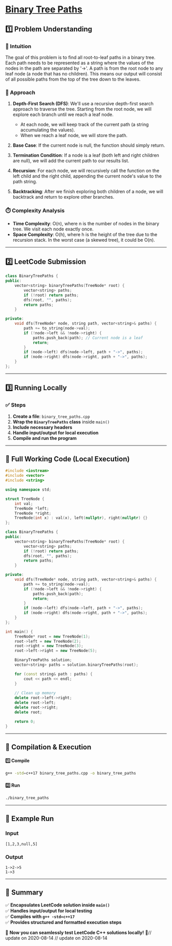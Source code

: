 # **[Binary Tree Paths](https://leetcode.com/problems/binary-tree-paths/description/)**  

## **1️⃣ Problem Understanding**  
### **📌 Intuition**  
The goal of this problem is to find all root-to-leaf paths in a binary tree. Each path needs to be represented as a string where the values of the nodes in the path are separated by '->'. A path is from the root node to any leaf node (a node that has no children). This means our output will consist of all possible paths from the top of the tree down to the leaves.

### **🚀 Approach**  
1. **Depth-First Search (DFS)**: We'll use a recursive depth-first search approach to traverse the tree. Starting from the root node, we will explore each branch until we reach a leaf node.
   - At each node, we will keep track of the current path (a string accumulating the values).
   - When we reach a leaf node, we will store the path.

2. **Base Case**: If the current node is null, the function should simply return.

3. **Termination Condition**: If a node is a leaf (both left and right children are null), we will add the current path to our results list.

4. **Recursion**: For each node, we will recursively call the function on the left child and the right child, appending the current node's value to the path string.

5. **Backtracking**: After we finish exploring both children of a node, we will backtrack and return to explore other branches.

### **⏱️ Complexity Analysis**  
- **Time Complexity**: O(n), where n is the number of nodes in the binary tree. We visit each node exactly once.
- **Space Complexity**: O(h), where h is the height of the tree due to the recursion stack. In the worst case (a skewed tree), it could be O(n).

---  

## **2️⃣ LeetCode Submission**  
```cpp
class BinaryTreePaths {
public:
    vector<string> binaryTreePaths(TreeNode* root) {
        vector<string> paths;
        if (!root) return paths;
        dfs(root, "", paths);
        return paths;
    }

private:
    void dfs(TreeNode* node, string path, vector<string>& paths) {
        path += to_string(node->val);
        if (!node->left && !node->right) {
            paths.push_back(path); // Current node is a leaf
            return;
        }
        if (node->left) dfs(node->left, path + "->", paths);
        if (node->right) dfs(node->right, path + "->", paths);
    }
};  
```  

---  

## **3️⃣ Running Locally**  
### **✅ Steps**  
1. **Create a file**: `binary_tree_paths.cpp`  
2. **Wrap the `BinaryTreePaths` class** inside `main()`  
3. **Include necessary headers**  
4. **Handle input/output for local execution**  
5. **Compile and run the program**  

---  

## **📝 Full Working Code (Local Execution)**  
```cpp
#include <iostream>
#include <vector>
#include <string>

using namespace std;

struct TreeNode {
    int val;
    TreeNode *left;
    TreeNode *right;
    TreeNode(int x) : val(x), left(nullptr), right(nullptr) {}
};

class BinaryTreePaths {
public:
    vector<string> binaryTreePaths(TreeNode* root) {
        vector<string> paths;
        if (!root) return paths;
        dfs(root, "", paths);
        return paths;
    }

private:
    void dfs(TreeNode* node, string path, vector<string>& paths) {
        path += to_string(node->val);
        if (!node->left && !node->right) {
            paths.push_back(path);
            return;
        }
        if (node->left) dfs(node->left, path + "->", paths);
        if (node->right) dfs(node->right, path + "->", paths);
    }
};

int main() {
    TreeNode* root = new TreeNode(1);
    root->left = new TreeNode(2);
    root->right = new TreeNode(3);
    root->left->right = new TreeNode(5);

    BinaryTreePaths solution;
    vector<string> paths = solution.binaryTreePaths(root);

    for (const string& path : paths) {
        cout << path << endl;
    }
    
    // Clean up memory
    delete root->left->right;
    delete root->left;
    delete root->right;
    delete root;

    return 0;
}
```  

---  

## **🔧 Compilation & Execution**  
#### **1️⃣ Compile**  
```bash
g++ -std=c++17 binary_tree_paths.cpp -o binary_tree_paths
```  

#### **2️⃣ Run**  
```bash
./binary_tree_paths
```  

---  

## **🎯 Example Run**  
### **Input**  
```
[1,2,3,null,5]
```  
### **Output**  
```
1->2->5
1->3
```  

---  

## **📌 Summary**  
✅ **Encapsulates LeetCode solution inside `main()`**  
✅ **Handles input/output for local testing**  
✅ **Compiles with `g++ -std=c++17`**  
✅ **Provides structured and formatted execution steps**  

🚀 **Now you can seamlessly test LeetCode C++ solutions locally!** 🚀// update on 2020-08-14
// update on 2020-08-14
